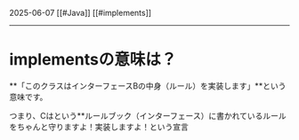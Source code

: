 2025-06-07
[[#Java]]
[[#implements]]

---

# implementsの意味は？

**「このクラスはインターフェースBの中身（ルール）を実装します」**という意味です。

つまり、Cはという**ルールブック（インターフェース）に書かれているルールをちゃんと守りますよ！実装しますよ！という宣言